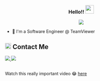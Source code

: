 


<h3 align="center">
  Hello!!
  <img src="https://media.giphy.com/media/hvRJCLFzcasrR4ia7z/giphy.gif" width="28">
</h3>

<!-- Typing SVG by DenverCoder1 - https://github.com/DenverCoder1/readme-typing-svg -->
<p align="center">
<a href="https://github.com/DenverCoder1/readme-typing-svg">
  <img src="https://readme-typing-svg.demolab.com/?lines=Software%20Engineer;The%20more%20you%20fuck%20around,%20the%20more%20you%20find%20out&font=Fira%20Code&center=true&width=900&height=45&color=f75c7e&vCenter=true&size=22">
</a>
</p> 

- 🏢 I'm a Software Engineer @ TeamViewer


<h2><img src="https://media.giphy.com/media/5WJ6SOKeNKrSzblU4R/giphy.gif" width=20> Contact Me</h2>

<a href="https://www.linkedin.com/in/eyadhammouda/" target="_blank">
    <img src="https://img.shields.io/badge/LinkedIn-Eyad%20Hammouda-0077B5?style=flat&logo=linkedin&logoColor=white&labelColor=black"/>
</a>
<a href="mailto:eyadsaher25@gmail.com" target="_blank">
    <img src="https://img.shields.io/badge/Gmail-eyadsaher25@gmail.com-D14836?style=flat&logo=gmail&logoColor=white&labelColor=black"/>
</a>

<br>
<br>

<p>Watch this really important video 😂  
  <a href="https://www.youtube.com/watch?v=2HTHPtoNJLk&t=25s" target="_blank" rel="noopener noreferrer">here</a>
</p>
